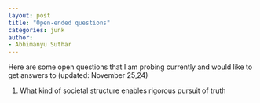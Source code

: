 ```yaml
---
layout: post
title: "Open-ended questions"
categories: junk
author:
- Abhimanyu Suthar
---
```


Here are some open questions that I am probing currently and would like to get answers to (updated: November 25,24)

1. What kind of societal structure enables rigorous pursuit of truth 

